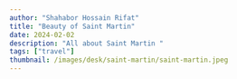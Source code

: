 ```yaml
---
author: "Shahabor Hossain Rifat"
title: "Beauty of Saint Martin"
date: 2024-02-02
description: "All about Saint Martin "
tags: ["travel"]
thumbnail: /images/desk/saint-martin/saint-martin.jpeg
---
```


